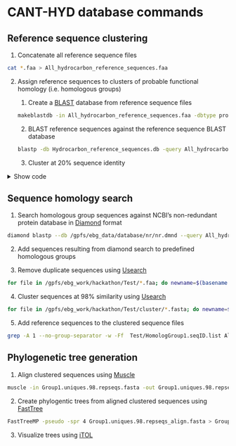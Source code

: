 # **CANT-HYD database commands**

## Reference sequence clustering

1. Concatenate all reference sequence files

```bash
cat *.faa > All_hydrocarbon_reference_sequences.faa
```

2. Assign reference sequences to clusters of probable functional homology (i.e. homologous groups)

   1. Create a [BLAST](https://www.ncbi.nlm.nih.gov/books/NBK52640/) database from reference sequence files
   
    ```bash
    makeblastdb -in All_hydrocarbon_reference_sequences.faa -dbtype prot -out Hydrocarbon_reference_sequences.db
    ```
        
   2. BLAST reference sequences against the reference sequence BLAST database
   
    ```bash
    blastp -db Hydrocarbon_reference_sequences.db -query All_hydrocarbon_reference_sequences.faa -outfmt 6 -evalue 1e-4 -num_threads 40 -out Self_blast_hydrocarbon_references.txt
    ```

   3. Cluster at 20% sequence identity
   
<details>
<summary>Show code</summary>
<p>
     
```bash
    #!/usr/bin/perl

use strict;

my(@homolog,%homo,%homoCheck,@done,%seqID, %seqNO, %hasHomolog) = ();
open(IN,$ARGV[0]) or die "Can't open input file\n";
open(IN2,$ARGV[1]) or die "Can't open acc file\n";
my $count = 0;
while(my $line = <IN2>){
	chomp($line);
	$seqID{$line} = $count;
	$seqNO{$count} = $line;
	$count++;
}
	
while(my $line = <IN>){
	chomp($line);
	my @junk = split("\t",$line);
	if($junk[0] ne $junk[1]){
		if($junk[2] >= 25 && $junk[10] <= 0.0001){
			 $homolog[$seqID{$junk[0]}][$seqID{$junk[1]}] = 1;
		}
	}
}
for(my $i=0; $i < $count; $i++){
	my $seq1 = $seqNO{$i};
	for(my $j=0; $j < $count; $j++){
		my $seq2 = $seqNO{$j};
		if($seq1 ne $seq2){
			if($homolog[$i][$j]){	#If homolog exists between seq1 and seq2
				if($homoCheck{$seq1}){	#if the seq1 already has a homolog
					if($homoCheck{$seq2}){	#does seq2 also, the do nothing
						if($homoCheck{$seq1} ne $homoCheck{$seq2}){	#Check if they are not part of same cluster
							$homo{$homoCheck{$seq1}} = $homo{$homoCheck{$seq1}}."XXYYZZ".$homo{$homoCheck{$seq2}};
							delete($homo{$homoCheck{$seq2}});
							foreach my $key (keys %homoCheck){
								if($homoCheck{$key} eq $homoCheck{$seq2}){
									$homoCheck{$key} = $homoCheck{$seq1};
								}
							}
							#print "OOOOOOO:$homoCheck{$seq1}  $homoCheck{$seq2}\n";
						}
					}			
					else{				#If seq2 doesn't
						my $h = $homoCheck{$seq1};	#find which sequence is seq1 homolog of
						$homo{$h} = $homo{$h}."XXYYZZ".$seq2; 	#and append seq2 to the list of homologs that seq1 belongs to
						$homoCheck{$seq2} = $h;		#and add seq2 to homolog check
					}
				}
				else{		#if seq1 has not been detected as homolog os anything
					if($homoCheck{$seq2}){		# But seq2 has
						my $h = $homoCheck{$seq2};	#find which sequence is seq2 homolog of
						$homo{$h} = $homo{$h}."XXYYZZ".$seq1; #append seq1 to the list os homologs that seq2 belongs to
						$homoCheck{$seq1} = $h;		#and add seq1 to the homolog check
					}
					else{		#if seq2 also doens't belong to any other homologs as well
						if($homo{$seq1}){
							$homo{$seq1} = $homo{$seq1}."XXYYZZ".$seq2;
						}
						else{
							$homo{$seq1} = $seq2;
						}
						$homoCheck{$seq2} = $seq1;	#add seqs2 homolog check
					}
				}
			}
		}
	}
}
my $filenum=1;
my $selfCheck;
foreach my $key (keys %homo){
	my $outfilename = "HomologGroup".$filenum.".seqID.list";
	open(OUT,">$outfilename") or die "Can't create $outfilename\n";
	my $list = $homo{$key};
	my @outList = split(/XXYYZZ/,$list);
	foreach my $outID (@outList){
		if($outID){
			print OUT "$outID\n";
			$hasHomolog{$outID}++;
			if($outID eq $key){	$selfCheck = 1;	}
		}
	}
	if($selfCheck){}
	else{	print OUT "$key\n";	}
	$selfCheck = 0;
	$filenum++;
}
open(SIG,">SingletonHomolog.list");
for(my $i=0; $i < $count; $i++){
	if(!($hasHomolog{$seqNO{$i}})){
		my $outfilename = "HomologGroup".$filenum.".seqID.list";
		open(OUT,">$outfilename") or die "Can't create $outfilename\n";
		print OUT "$seqNO{$i}\n";
		print SIG "$seqNO{$i}\n";
		$filenum++;
	}
}	
```

</details>    

## Sequence homology search
 
1. Search homologous group sequences against NCBI’s non-redundant protein database in [Diamond](https://github.com/bbuchfink/diamond) format

```bash
diamond blastp --db /gpfs/ebg_data/database/nr/nr.dmnd --query All_hydrocarbon_reference_sequences.faa --out diamondout_All_hydrocarbon_reference_sequences.txt --outfmt 6 qseqid sseqid pident length mismatch gapopen qstart qend sstart send evalue bitscore full_sseq --max-target-seqs 0 --query-cover 70 --evalue 0.0001 --threads 60
```
    
2. Add sequences resulting from diamond search to predefined homologous groups

3. Remove duplicate sequences using [Usearch](https://www.drive5.com/usearch/)

```bash
for file in /gpfs/ebg_work/hackathon/Test/*.faa; do newname=$(basename $file .faa); time usearch -derep_fulllength $file -fastaout $newname.uniques.fasta; done
```

4. Cluster sequences at 98% similarity using [Usearch](https://www.drive5.com/usearch/)

```bash
for file in /gpfs/ebg_work/hackathon/Test/cluster/*.fasta; do newname=$(basename $file .fasta); time usearch -cluster_fast $file -id 0.98 -centroids $newname.98.repseqs.fasta -uc $newname.clusters.uc; done
```

5. Add reference sequences to the clustered sequence files

```bash
grep -A 1 --no-group-separator -w -Ff  Test/HomologGroup1.seqID.list Alignment/All_hydrocarbon_reference_sequences_singleline.fasta >> Alignment/Group1.uniques.98.repseqs.fasta
```

## Phylogenetic tree generation

1. Align clustered sequences using [Muscle](https://www.drive5.com/muscle/)

```bash
muscle -in Group1.uniques.98.repseqs.fasta -out Group1.uniques.98.repseqs_align.fasta
```

2. Create phylogentic trees from aligned clustered sequences using [FastTree](http://www.microbesonline.org/fasttree/)

```bash
FastTreeMP -pseudo -spr 4 Group1.uniques.98.repseqs_align.fasta > Group1.uniques.98.repseqs_align_tree.tre
```

3. Visualize trees using [iTOL](https://itol.embl.de/)